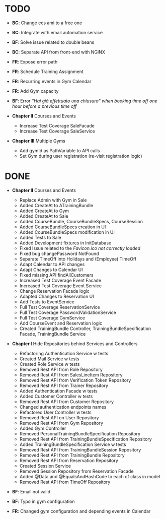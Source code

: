 # TODO
- **BC**: Change ecs ami to a free one
- **BC**: Integrate with email automation service
- **BF**: Solve issue related to double beans
- **BC**: Separate API from front-end with NGINX
- **FR**: Expose error path
- **FR**: Schedule Training Assignment
- **FR**: Recurring events in Gym Calendar
- **FR**: Add Gym capacity
- **BF**: Error *"Hai già effettuato una chiusura" when booking time off one hour before a previous time off*  
    
- **Chapter II** Courses and Events
    - Increase Test Coverage SaleFacade
    - Increase Test Coverage SaleService
    
- **Chapter III** Multiple Gyms
    - Add gymId as PathVariable to API calls
    - Set Gym during user registration (re-visit registration logic)

# DONE
- **Chapter II** Courses and Events
    - Replace Admin with Gym in Sale
    - Added CreateAt to ATrainingBundle
    - Added CreateAt to Gym
    - Added CreateAt to Sale
    - Added CourseBundle, CourseBundleSpecs, CourseSession
    - Added CourseBundleSpecs creation in UI
    - Added CourseBundleSpecs modification in UI
    - Added Tests to Sale
    - Added Development fixtures in InitDatabase
    - Fixed Issue related to the *Favicon.ico not correctly loaded*
    - Fixed bug changePassword NotFound
    - Separate TimeOff into Holidays and (Employee) TimeOff 
    - Adapt Calendar to API changes
    - Adapt Changes to Calendar UI
    - Fixed missing API findAllCustomers
    - Increased Test Coverage Event Facade
    - Increased Test Coverage Event Service
    - Change Reservation Facade logic
    - Adapted Changes to Reservation UI
    - Add Tests to EventService
    - Full Test Coverage ReservationService
    - Full Test Coverage PasswordValidationService
    - Full Test Coverage GymService
    - Add CourseEvent and Reservation logic
    - Created TrainingBundle Controller, TrainingBundleSpecification Facade, TrainingBundle Service
        
- **Chapter I** Hide Repositories behind Services and Controllers
   - Refactoring Authentication Service w tests
   - Created Mail Service w tests
   - Created Role Service w tests
   - Removed Rest API from Role Repository 
   - Removed Rest API from SalesLineItem Repository 
   - Removed Rest API from Verification Token Repository 
   - Removed Rest API from Trainer Repository
   - Added Authentication Facade w tests
   - Added Customer Controller w tests
   - Removed Rest API from Customer Repository
   - Changed authentication endpoints names
   - Refactored User Controller w tests
   - Removed Rest API on User Repository
   - Removed Rest API from Gym Repository
   - Added Gym Controller
   - Removed PersonalTrainingBundleSpecification Repository
   - Removed Rest API from TrainingBundleSpecification Repository
   - Added TrainingBundleSpecification Service w tests
   - Removed Rest API from TrainingBundleSession Repository
   - Removed Rest API from TrainingBundle Repository
   - Removed Rest API from Reservation Repository 
   - Created Session Service
   - Removed Session Repository from Reservation Facade
   - Added @Data and @EqualsAndHashCode to each of class in model
   - Removed Rest API from TimeOff Repository
   
- **BF**: Email not valid
- **BF**: Typo in gym configuration
- **FR**: Changed gym configuration and depending events in Calendar
